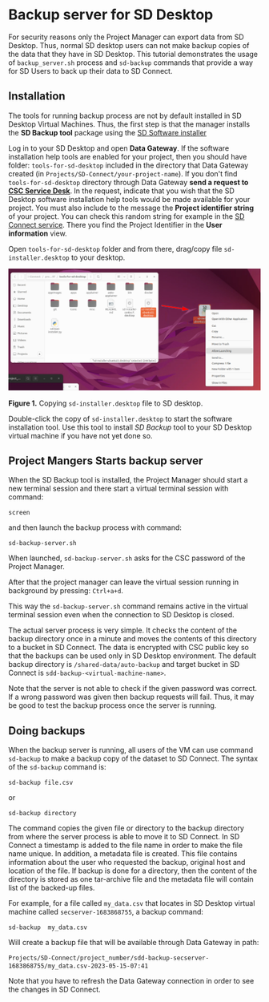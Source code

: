 # Backup server for SD Desktop

For security reasons only the Project Manager can export data from SD Desktop. Thus, normal SD desktop users can not 
make backup copies of the data that they have in SD Desktop. This tutorial demonstrates the usage of `backup_server.sh` 
process and `sd-backup` commands that provide a way for SD Users to back up their data to SD Connect.

## Installation 

The tools for running backup process are not by default installed in SD Desktop Virtual Machines. Thus, the first step is that the 
manager installs the **SD Backup tool** package using the [SD Software installer](../../sensitive-data/sd-desktop-software.md#customisation-via-sd-software-installer)

Log in to your SD Desktop and open **Data Gateway**. If the software installation help tools are enabled for your project, then you should have folder: 
`tools-for-sd-desktop` included in the directory that Data Gateway created (in `Projects/SD-Connect/your-project-name`). If you don't find `tools-for-sd-desktop` 
directory through Data Gateway **send a request to [CSC Service Desk](../../../support/contact.md)**. In the request, indicate that you wish that the SD Desktop software installation help tools would 
be made available for your project. You must also include to the message the **Project identifier string** of your project.
You can check this random string for example in the [SD Connect service](https://sd-connect.csc.fi). There you find the 
Project Identifier in the **User information** view.

Open `tools-for-sd-desktop` folder and from there, drag/copy file `sd-installer.desktop` to your desktop.

[![Installing-sd-installer](../images/desktop/sd-installer1.png)](../images/desktop/sd-installer1.png)

**Figure 1.** Copying `sd-installer.desktop` file to SD desktop.
 
Double-click the copy of `sd-installer.desktop` to start the software installation tool. Use this tool to install _SD Backup_ tool
to your SD Desktop virtual machine if you have not yet done so. 

## Project Mangers Starts backup server

When the SD Backup tool is installed, the Project Manager should start a new terminal session and there start a virtual terminal session with command:

```text
screen
```

and then launch the backup process with command:

```text
sd-backup-server.sh
```

When launched, `sd-backup-server.sh` asks for the CSC password of the Project Manager.

After that the project manager can leave the virtual session running in background by pressing:
`Ctrl+a+d`.

This way the `sd-backup-server.sh` command remains active in the virtual terminal session even when the connection to SD Desktop is closed.

The actual server process is very simple. It checks the content of the backup directory once in a minute and moves the contents of this directory 
to a bucket in SD Connect. The data is encrypted with CSC public key so that the backups can be used only in SD Desktop environment.
The default backup directory is `/shared-data/auto-backup` and target bucket in SD Connect is `sdd-backup-<virtual-machine-name>`. 

Note that the server is not able to check if the given password was correct. If a wrong password was given then backup requests will fail. 
Thus, it may be good to test the backup process once the server is running.

## Doing backups

When the backup server is running, all users of the VM can use command `sd-backup` to make a backup copy of the dataset to SD Connect.
The syntax of the `sd-backup` command is:

```text
sd-backup file.csv
```

or

```text
sd-backup directory
```

The command copies the given file or directory to the backup directory from where the server process is able to move it to SD Connect.
In SD Connect a timestamp is added to the file name in order to make the file name unique. In addition, a metadata file is
created. This file contains information about the user who requested the backup, original host and location of the file. If backup is done for 
a directory, then the content of the directory is stored as one tar-archive file and the metadata file will contain list of the backed-up files. 
 
For example, for a file called `my_data.csv` that locates in SD Desktop virtual machine called `secserver-1683868755`, a backup command:

```text
sd-backup  my_data.csv
```

Will create a backup file that will be available through Data Gateway in path:

```text
Projects/SD-Connect/project_number/sdd-backup-secserver-1683868755/my_data.csv-2023-05-15-07:41
```

Note that you have to refresh the Data Gateway connection in order to see the changes in SD Connect.
